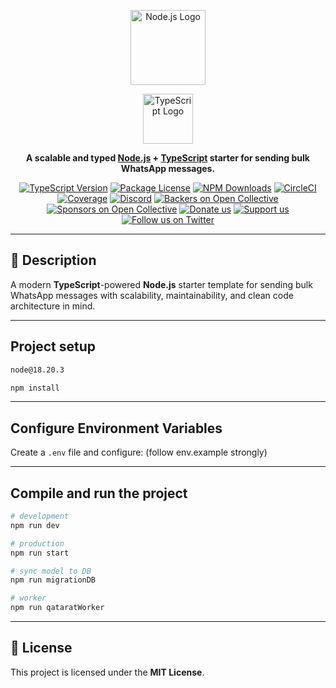<p align="center">
  <a href="https://nodejs.org/" target="blank"><img src="https://nodejs.org/static/images/logo.svg" width="120" alt="Node.js Logo" /></a>
</p>

<p align="center">
  <a href="https://www.typescriptlang.org/" target="blank"><img src="https://raw.githubusercontent.com/remojansen/logo.ts/master/ts.png" width="80" alt="TypeScript Logo" /></a>
</p>

[circleci-image]: https://img.shields.io/circleci/build/github/nodejs/node/master?token=abc123def456
[circleci-url]: https://circleci.com/gh/nodejs/node

<p align="center"><b>A scalable and typed <a href="https://nodejs.org" target="_blank">Node.js</a> + <a href="https://www.typescriptlang.org/" target="_blank">TypeScript</a> starter for sending bulk WhatsApp messages.</b></p>

<p align="center">
  <a href="https://www.npmjs.com/package/typescript" target="_blank"><img src="https://img.shields.io/npm/v/typescript.svg" alt="TypeScript Version" /></a>
  <a href="https://www.npmjs.com/" target="_blank"><img src="https://img.shields.io/npm/l/node.svg" alt="Package License" /></a>
  <a href="https://www.npmjs.com/" target="_blank"><img src="https://img.shields.io/npm/dm/typescript.svg" alt="NPM Downloads" /></a>
  <a href="https://circleci.com/gh/nodejs/node" target="_blank"><img src="https://img.shields.io/circleci/build/github/nodejs/node/master" alt="CircleCI" /></a>
  <a href="https://coveralls.io/github/nodejs/node?branch=master" target="_blank"><img src="https://coveralls.io/repos/github/nodejs/node/badge.svg?branch=master#9" alt="Coverage" /></a>
  <a href="https://discord.gg/nodejs" target="_blank"><img src="https://img.shields.io/badge/discord-online-brightgreen.svg" alt="Discord"/></a>
  <a href="https://opencollective.com/node#backer" target="_blank"><img src="https://opencollective.com/node/backers/badge.svg" alt="Backers on Open Collective" /></a>
  <a href="https://opencollective.com/node#sponsor" target="_blank"><img src="https://opencollective.com/node/sponsors/badge.svg" alt="Sponsors on Open Collective" /></a>
  <a href="https://paypal.me/nodejs" target="_blank"><img src="https://img.shields.io/badge/Donate-PayPal-ff3f59.svg" alt="Donate us"/></a>
  <a href="https://opencollective.com/node#sponsor" target="_blank"><img src="https://img.shields.io/badge/Support%20us-Open%20Collective-41B883.svg" alt="Support us"></a>
  <a href="https://twitter.com/nodejs" target="_blank"><img src="https://img.shields.io/twitter/follow/nodejs.svg?style=social&label=Follow" alt="Follow us on Twitter"></a>
</p>

---

## 🚀 Description

A modern **TypeScript**-powered **Node.js** starter template for sending bulk WhatsApp messages with scalability, maintainability, and clean code architecture in mind.

---

## Project setup

```bash
node@18.20.3

npm install
```

---

## Configure Environment Variables
Create a `.env` file and configure: (follow env.example strongly)

---

## Compile and run the project
```bash
# development
npm run dev

# production
npm run start

# sync model to DB
npm run migrationDB

# worker
npm run qataratWorker
```
---

## 📄 License

This project is licensed under the **MIT License**.